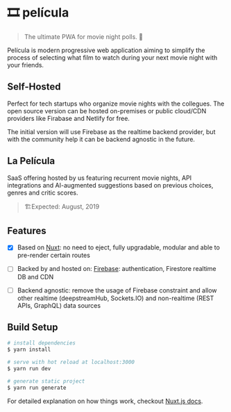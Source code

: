 # 🎞 película

 > The ultimate PWA for movie night polls. 🍿

Película is modern progressive web application aiming to simplify the process of selecting what film to watch during your next movie night with your friends.

## Self-Hosted

Perfect for tech startups who organize movie nights with the collegues. The open source version can be hosted on-premises or public cloud/CDN providers like Firabase and Netlify for free.

The initial version will use Firebase as the realtime backend provider, but with the community help it can be backend agnostic in the future.

## La Película 

SaaS offering hosted by us featuring recurrent movie nights, API integrations and AI-augmented suggestions based on previous choices, genres and critic scores.

> 🏗Expected: August, 2019

## Features

- [x] Based on [Nuxt](https://nuxtjs.org/): no need to eject, fully upgradable, modular and able to pre-render certain routes
- [ ] Backed by and hosted on: [Firebase](https://firebase.google.com/): authentication, Firestore realtime DB and CDN
- [ ] Backend agnostic: remove the usage of Firebase constraint and allow other realtime (deepstreamHub, Sockets.IO) and non-realtime (REST APIs, GraphQL) data sources


## Build Setup

``` bash
# install dependencies
$ yarn install

# serve with hot reload at localhost:3000
$ yarn run dev

# generate static project
$ yarn run generate
```

For detailed explanation on how things work, checkout [Nuxt.js docs](https://nuxtjs.org).
